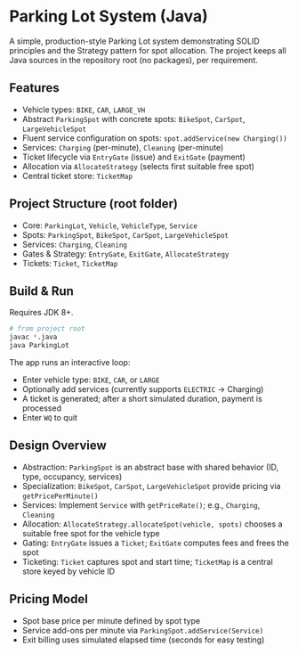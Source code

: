 # Parking Lot System (Java)

A simple, production-style Parking Lot system demonstrating SOLID principles and the Strategy pattern for spot allocation. The project keeps all Java sources in the repository root (no packages), per requirement.

## Features

- Vehicle types: `BIKE`, `CAR`, `LARGE_VH`
- Abstract `ParkingSpot` with concrete spots: `BikeSpot`, `CarSpot`, `LargeVehicleSpot`
- Fluent service configuration on spots: `spot.addService(new Charging())`
- Services: `Charging` (per-minute), `Cleaning` (per-minute)
- Ticket lifecycle via `EntryGate` (issue) and `ExitGate` (payment)
- Allocation via `AllocateStrategy` (selects first suitable free spot)
- Central ticket store: `TicketMap`

## Project Structure (root folder)

- Core: `ParkingLot`, `Vehicle`, `VehicleType`, `Service`
- Spots: `ParkingSpot`, `BikeSpot`, `CarSpot`, `LargeVehicleSpot`
- Services: `Charging`, `Cleaning`
- Gates & Strategy: `EntryGate`, `ExitGate`, `AllocateStrategy`
- Tickets: `Ticket`, `TicketMap`

## Build & Run

Requires JDK 8+.

```bash
# from project root
javac *.java
java ParkingLot
```

The app runs an interactive loop:

- Enter vehicle type: `BIKE`, `CAR`, or `LARGE`
- Optionally add services (currently supports `ELECTRIC` → Charging)
- A ticket is generated; after a short simulated duration, payment is processed
- Enter `WQ` to quit

## Design Overview

- Abstraction: `ParkingSpot` is an abstract base with shared behavior (ID, type, occupancy, services)
- Specialization: `BikeSpot`, `CarSpot`, `LargeVehicleSpot` provide pricing via `getPricePerMinute()`
- Services: Implement `Service` with `getPriceRate()`; e.g., `Charging`, `Cleaning`
- Allocation: `AllocateStrategy.allocateSpot(vehicle, spots)` chooses a suitable free spot for the vehicle type
- Gating: `EntryGate` issues a `Ticket`; `ExitGate` computes fees and frees the spot
- Ticketing: `Ticket` captures spot and start time; `TicketMap` is a central store keyed by vehicle ID

## Pricing Model

- Spot base price per minute defined by spot type
- Service add-ons per minute via `ParkingSpot.addService(Service)`
- Exit billing uses simulated elapsed time (seconds for easy testing)
